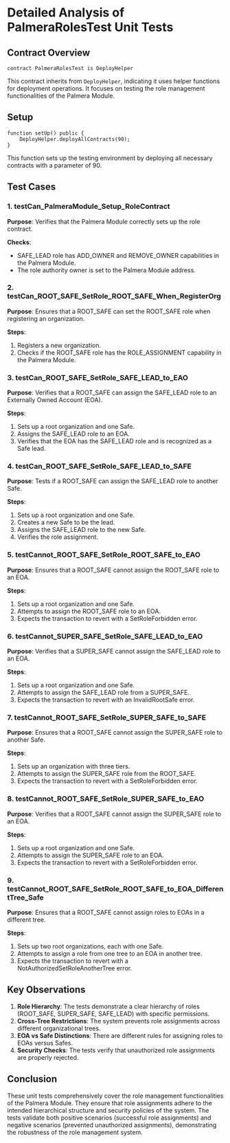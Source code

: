 # Detailed Analysis of PalmeraRolesTest Unit Tests

## Contract Overview

```solidity
contract PalmeraRolesTest is DeployHelper
```

This contract inherits from `DeployHelper`, indicating it uses helper functions for deployment operations. It focuses on testing the role management functionalities of the Palmera Module.

## Setup

```solidity
function setUp() public {
    DeployHelper.deployAllContracts(90);
}
```

This function sets up the testing environment by deploying all necessary contracts with a parameter of 90.

## Test Cases

### 1. testCan_PalmeraModule_Setup_RoleContract

**Purpose**: Verifies that the Palmera Module correctly sets up the role contract.

**Checks**:

- SAFE_LEAD role has ADD_OWNER and REMOVE_OWNER capabilities in the Palmera Module.
- The role authority owner is set to the Palmera Module address.

### 2. testCan_ROOT_SAFE_SetRole_ROOT_SAFE_When_RegisterOrg

**Purpose**: Ensures that a ROOT_SAFE can set the ROOT_SAFE role when registering an organization.

**Steps**:

1. Registers a new organization.
2. Checks if the ROOT_SAFE role has the ROLE_ASSIGNMENT capability in the Palmera Module.

### 3. testCan_ROOT_SAFE_SetRole_SAFE_LEAD_to_EAO

**Purpose**: Verifies that a ROOT_SAFE can assign the SAFE_LEAD role to an Externally Owned Account (EOA).

**Steps**:

1. Sets up a root organization and one Safe.
2. Assigns the SAFE_LEAD role to an EOA.
3. Verifies that the EOA has the SAFE_LEAD role and is recognized as a Safe lead.

### 4. testCan_ROOT_SAFE_SetRole_SAFE_LEAD_to_SAFE

**Purpose**: Tests if a ROOT_SAFE can assign the SAFE_LEAD role to another Safe.

**Steps**:

1. Sets up a root organization and one Safe.
2. Creates a new Safe to be the lead.
3. Assigns the SAFE_LEAD role to the new Safe.
4. Verifies the role assignment.

### 5. testCannot_ROOT_SAFE_SetRole_ROOT_SAFE_to_EAO

**Purpose**: Ensures that a ROOT_SAFE cannot assign the ROOT_SAFE role to an EOA.

**Steps**:

1. Sets up a root organization and one Safe.
2. Attempts to assign the ROOT_SAFE role to an EOA.
3. Expects the transaction to revert with a SetRoleForbidden error.

### 6. testCannot_SUPER_SAFE_SetRole_SAFE_LEAD_to_EAO

**Purpose**: Verifies that a SUPER_SAFE cannot assign the SAFE_LEAD role to an EOA.

**Steps**:

1. Sets up a root organization and one Safe.
2. Attempts to assign the SAFE_LEAD role from a SUPER_SAFE.
3. Expects the transaction to revert with an InvalidRootSafe error.

### 7. testCannot_ROOT_SAFE_SetRole_SUPER_SAFE_to_SAFE

**Purpose**: Ensures that a ROOT_SAFE cannot assign the SUPER_SAFE role to another Safe.

**Steps**:

1. Sets up an organization with three tiers.
2. Attempts to assign the SUPER_SAFE role from the ROOT_SAFE.
3. Expects the transaction to revert with a SetRoleForbidden error.

### 8. testCannot_ROOT_SAFE_SetRole_SUPER_SAFE_to_EAO

**Purpose**: Verifies that a ROOT_SAFE cannot assign the SUPER_SAFE role to an EOA.

**Steps**:

1. Sets up a root organization and one Safe.
2. Attempts to assign the SUPER_SAFE role to an EOA.
3. Expects the transaction to revert with a SetRoleForbidden error.

### 9. testCannot_ROOT_SAFE_SetRole_ROOT_SAFE_to_EOA_DifferentTree_Safe

**Purpose**: Ensures that a ROOT_SAFE cannot assign roles to EOAs in a different tree.

**Steps**:

1. Sets up two root organizations, each with one Safe.
2. Attempts to assign a role from one tree to an EOA in another tree.
3. Expects the transaction to revert with a NotAuthorizedSetRoleAnotherTree error.

## Key Observations

1. **Role Hierarchy**: The tests demonstrate a clear hierarchy of roles (ROOT_SAFE, SUPER_SAFE, SAFE_LEAD) with specific permissions.
2. **Cross-Tree Restrictions**: The system prevents role assignments across different organizational trees.
3. **EOA vs Safe Distinctions**: There are different rules for assigning roles to EOAs versus Safes.
4. **Security Checks**: The tests verify that unauthorized role assignments are properly rejected.

## Conclusion

These unit tests comprehensively cover the role management functionalities of the Palmera Module. They ensure that role assignments adhere to the intended hierarchical structure and security policies of the system. The tests validate both positive scenarios (successful role assignments) and negative scenarios (prevented unauthorized assignments), demonstrating the robustness of the role management system.
